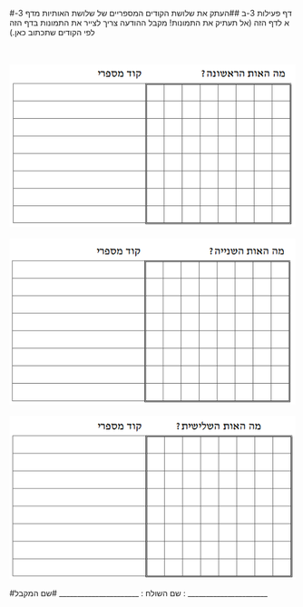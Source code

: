 
#דף פעילות 3-ב
##העתק את שלושת הקודים המספריים של שלושת האותיות מדף 3-א לדף הזה (אל תעתיק את התמונות! מקבל ההודעה צריך לצייר את התמונות בדף הזה לפי הקודים שתכתוב כאן.)

<br/>
<br/>

<div id="container" align="center">
  <img class="img-responsive" src="img16.png" title=""/>
</div>

<br/>

<div id="container" align="center">
  <img class="img-responsive" src="img17.png" title=""/>
</div>

<br/>

<div id="container" align="center">
  <img class="img-responsive" src="img18.png" title=""/>
</div>


#שם השולח : ______________________
#שם המקבל : ______________________
